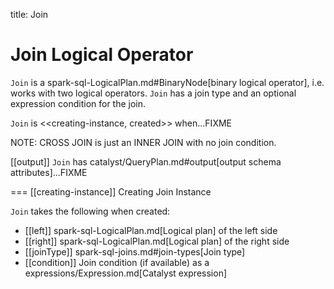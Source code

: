 title: Join

# Join Logical Operator

`Join` is a spark-sql-LogicalPlan.md#BinaryNode[binary logical operator], i.e. works with two logical operators. `Join` has a join type and an optional expression condition for the join.

`Join` is <<creating-instance, created>> when...FIXME

NOTE: CROSS JOIN is just an INNER JOIN with no join condition.

[[output]]
`Join` has catalyst/QueryPlan.md#output[output schema attributes]...FIXME

=== [[creating-instance]] Creating Join Instance

`Join` takes the following when created:

* [[left]] spark-sql-LogicalPlan.md[Logical plan] of the left side
* [[right]] spark-sql-LogicalPlan.md[Logical plan] of the right side
* [[joinType]] spark-sql-joins.md#join-types[Join type]
* [[condition]] Join condition (if available) as a expressions/Expression.md[Catalyst expression]
